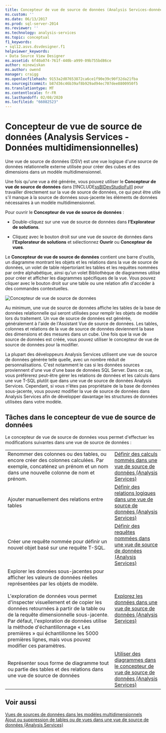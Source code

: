 ```yaml
---
title: Concepteur de vue de source de données (Analysis Services-données multidimensionnelles) | Microsoft Docs
ms.custom: ''
ms.date: 06/13/2017
ms.prod: sql-server-2014
ms.reviewer: ''
ms.technology: analysis-services
ms.topic: conceptual
f1_keywords:
- sql12.asvs.dsvdesigner.f1
helpviewer_keywords:
- Data Source View Designer
ms.assetid: 6f40a074-761f-440b-a999-09b755bd86ce
author: minewiskan
ms.author: owend
manager: craigg
ms.openlocfilehash: 9153a2d07653872ca6ce1f90e39c90f32da21fba
ms.sourcegitcommit: b87d36c46b39af8b929ad94ec707dee8800950f5
ms.translationtype: MT
ms.contentlocale: fr-FR
ms.lasthandoff: 02/08/2020
ms.locfileid: "66082523"
---
```

# <a name="data-source-view-designer-analysis-services---multidimensional-data"></a>Concepteur de vue de source de données (Analysis Services - Données multidimensionnelles)
  Une vue de source de données (DSV) est une vue logique d'une source de données relationnelle externe utilisée pour créer des cubes et des dimensions dans un modèle multidimensionnel.  
  
 Une fois qu'une vue a été générée, vous pouvez utiliser le **Concepteur de vue de source de données** dans [!INCLUDE[ssBIDevStudioFull](../includes/ssbidevstudiofull-md.md)] pour travailler directement sur la vue de source de données, ce qui peut être utile s'il manque à la source de données sous-jacente les éléments de données nécessaires à un modèle multidimensionnel.  
  
 Pour ouvrir le **Concepteur de vue de source de données** :  
  
-   Double-cliquez sur une vue de source de données dans **l’Explorateur de solutions**.  
  
-   Cliquez avec le bouton droit sur une vue de source de données dans **l’Explorateur de solutions** et sélectionnez **Ouvrir** ou **Concepteur de vues**.  
  
 Le **Concepteur de vue de source de données** contient une barre d'outils, un diagramme montrant les objets et les relations dans la vue de source de données, un volet de table répertoriant les tables et les requêtes nommées par ordre alphabétique, ainsi qu'un volet Bibliothèque de diagrammes utilisé pour créer et afficher les diagrammes spécifiques de la vue. Vous pouvez cliquer avec le bouton droit sur une table ou une relation afin d'accéder à des commandes contextuelles.  
  
 ![Concepteur de vue de source de données](media/ssas-dsvdesigner.PNG "Concepteur de vue de source de données")  
  
 Au minimum, une vue de source de données affiche les tables de la base de données relationnelle qui seront utilisées pour remplir les objets de modèle lors du traitement. Un vue de source de données est générée, généralement à l'aide de l'Assistant Vue de source de données. Les tables, colonnes et relations de la vue de source de données deviennent la base des dimensions et des mesures dans un cube. Une fois que la vue de source de données est créée, vous pouvez utiliser le concepteur de vue de source de données pour la modifier.  
  
 La plupart des développeurs Analysis Services utilisent une vue de source de données générée telle quelle, avec un nombre réduit de personnalisations. C'est notamment le cas si les données sources proviennent d'une vue d'une base de données SQL Server. Dans ce cas, vous préférerez peut-être gérer les relations de données et les calculs dans une vue T-SQL plutôt que dans une vue de source de données Analysis Services. Cependant, si vous n'êtes pas propriétaire de la base de données sous-jacente, vous pouvez modifier la vue de source de données dans Analysis Services afin de développer davantage les structures de données utilisées dans votre modèle.  
  
## <a name="tasks-in-data-source-view-designer"></a>Tâches dans le concepteur de vue de source de données  
 Le concepteur de vue de source de données vous permet d'effectuer les modifications suivantes dans une vue de source de données :  
  
|||  
|-|-|  
|Renommer des colonnes ou des tables, ou encore créer des colonnes calculées. Par exemple, concaténez un prénom et un nom dans une nouvelle colonne de nom et prénom.|[Définir des calculs nommés dans une vue de source de données &#40;Analysis Services&#41;](multidimensional-models/define-named-calculations-in-a-data-source-view-analysis-services.md)|  
|Ajouter manuellement des relations entre tables|[Définir des relations logiques dans une vue de source de données &#40;Analysis Services&#41;](multidimensional-models/define-logical-relationships-in-a-data-source-view-analysis-services.md)|  
|Créer une requête nommée pour définir un nouvel objet basé sur une requête T-SQL.|[Définir des requêtes nommées dans une vue de source de données &#40;Analysis Services&#41;](multidimensional-models/define-named-queries-in-a-data-source-view-analysis-services.md)|  
|Explorer les données sous-jacentes pour afficher les valeurs de données réelles représentées par les objets de modèle.<br /><br /> L'exploration de données vous permet d'inspecter visuellement et de copier les données retournées à partir de la table ou de la requête dimensionnelle sous-jacente. Par défaut, l'exploration de données utilise la méthode d'échantillonnage « Les premières » qui échantillonne les 5000 premières lignes, mais vous pouvez modifier ces paramètres.|[Explorez les données dans une vue de source de données &#40;Analysis Services&#41;](multidimensional-models/explore-data-in-a-data-source-view-analysis-services.md)|  
|Représenter sous forme de diagramme tout ou partie des tables et des relations dans une vue de source de données|[Utiliser des diagrammes dans le concepteur de vue de source de données &#40;Analysis Services&#41;](multidimensional-models/work-with-diagrams-in-data-source-view-designer-analysis-services.md)|  
  
## <a name="see-also"></a>Voir aussi  
 [Vues de sources de données dans les modèles multidimensionnels](multidimensional-models/data-source-views-in-multidimensional-models.md)   
 [Ajout ou suppression de tables ou de vues dans une vue de source de données &#40;Analysis Services&#41;](multidimensional-models/adding-or-removing-tables-or-views-in-a-data-source-view-analysis-services.md)  
  
  
